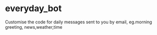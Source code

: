 # everyday_bot
Customise the code for daily messages sent to you by email, eg.morning greeting, news,weather,time
